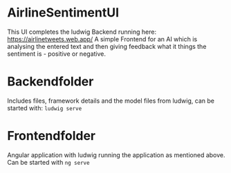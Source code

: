 # AirlineSentimentUI
This UI completes the ludwig Backend running here: https://airlinetweets.web.app/
A simple Frontend for an AI which is analysing the entered text and then giving feedback what it things the sentiment is - positive or negative.
 
# Backendfolder
Includes files, framework details and the model files from ludwig, can be started with:
``` ludwig serve ```

# Frontendfolder
Angular application with ludwig running the application as mentioned above.
Can be started with
```ng serve```
